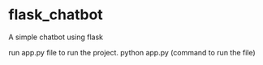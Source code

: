 # flask_chatbot
A simple chatbot using flask



run app.py file to run the project.
python app.py (command to run the file)
